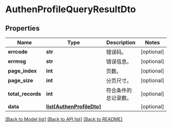 # AuthenProfileQueryResultDto

## Properties
Name | Type | Description | Notes
------------ | ------------- | ------------- | -------------
**errcode** | **str** | 错误码。 | [optional] 
**errmsg** | **str** | 错误信息。 | [optional] 
**page_index** | **int** | 页数。 | [optional] 
**page_size** | **int** | 分页尺寸。 | [optional] 
**total_records** | **int** | 符合条件的总记录数。 | [optional] 
**data** | [**list[AuthenProfileDto]**](AuthenProfileDto.md) |  | [optional] 

[[Back to Model list]](../README.md#documentation-for-models) [[Back to API list]](../README.md#documentation-for-api-endpoints) [[Back to README]](../README.md)


